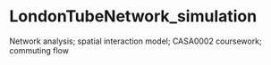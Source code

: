 # LondonTubeNetwork_simulation
Network analysis; spatial interaction model; CASA0002 coursework; commuting flow
